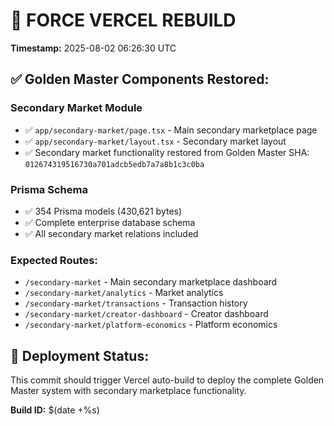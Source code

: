 # 🚀 FORCE VERCEL REBUILD

**Timestamp:** 2025-08-02 06:26:30 UTC

## ✅ Golden Master Components Restored:

### Secondary Market Module
- ✅ `app/secondary-market/page.tsx` - Main secondary marketplace page
- ✅ `app/secondary-market/layout.tsx` - Secondary market layout
- ✅ Secondary market functionality restored from Golden Master SHA: `012674319516730a701adcb5edb7a7a8b1c3c0ba`

### Prisma Schema
- ✅ 354 Prisma models (430,621 bytes)
- ✅ Complete enterprise database schema
- ✅ All secondary market relations included

### Expected Routes:
- `/secondary-market` - Main secondary marketplace dashboard
- `/secondary-market/analytics` - Market analytics
- `/secondary-market/transactions` - Transaction history
- `/secondary-market/creator-dashboard` - Creator dashboard
- `/secondary-market/platform-economics` - Platform economics

## 🎯 Deployment Status:
This commit should trigger Vercel auto-build to deploy the complete Golden Master system with secondary marketplace functionality.

**Build ID:** $(date +%s)

